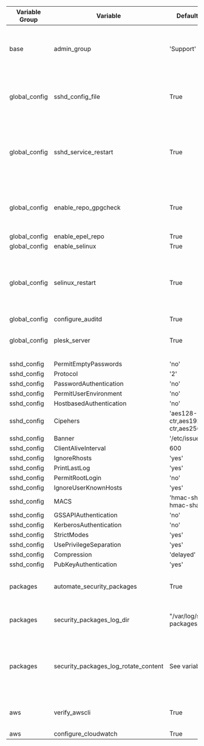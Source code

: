 
| Variable Group  | Variable |  Default Value | Comment |
| ------------- | ------------- | ------------| ------- |
| base          |  admin_group  | 'Support' | Support group name (for support users on the system) |
| global_config | sshd_config_file  | True | Whether Ansible should modify the SSHD config file |
| global_config | sshd_service_restart  | True | Whether Ansible should restart SSHD after making a config file change |
| global_config | enable_repo_gpgcheck  | True | Whether Ansible shoudl force GPG Checks of repositories |
| global_config | enable_epel_repo  | True | |
| global_config | enable_selinux  | True | |
| global_config | selinux_restart  | True | Whether a reboot should be triggered after SELinux is done being configured  |
| global_config | configure_auditd  | True | |
| global_config | plesk_server  | True | Allows exceptions to SSHD for Plesk |
| | | | | |
| sshd_config | PermitEmptyPasswords  | 'no' | |
| sshd_config | Protocol  | '2' | |
| sshd_config | PasswordAuthentication  | 'no' | |
| sshd_config | PermitUserEnvironment  | 'no' | |
| sshd_config | HostbasedAuthentication  | 'no' | |
| sshd_config | Cipehers  | 'aes128-ctr,aes192-ctr,aes256-ctr' | |
| sshd_config | Banner  | '/etc/issue' | |
| sshd_config | ClientAliveInterval  | 600 | |
| sshd_config | IgnoreRhosts  | 'yes' | |
| sshd_config | PrintLastLog  | 'yes' | |
| sshd_config | PermitRootLogin  | 'no' | |
| sshd_config | IgnoreUserKnownHosts  | 'yes' | |
| sshd_config | MACS  | 'hmac-sha2-256, hmac-sha2-512' | |
| sshd_config | GSSAPIAuthentication  | 'no' | |
| sshd_config | KerberosAuthentication  | 'no' | |
| sshd_config | StrictModes  | 'yes' | |
| sshd_config | UsePrivilegeSeparation  | 'yes' | |
| sshd_config | Compression  | 'delayed' | |
| sshd_config | PubKeyAuthentication | 'yes' | |
| | | | | |
| packages | automate_security_packages | True | Adds a cronjob for `yum update --security` |
| packages | security_packages_log_dir | "/var/log/security-packages/" | Where to log `yum update --security` output |
| packages | security_packages_log_rotate_content | See variables | The logrotate content to add for security package logs |
| | | | | |
| aws | verify_awscli | True | Installs awscli package if not present |
| aws | configure_cloudwatch | True | |
